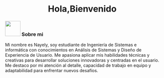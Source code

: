 <h1 align="center"> Hola,Bienvenido </h1>

### <img src="https://media.giphy.com/media/VgCDAzcKvsR6OM0uWg/giphy.gif" width="50"> Sobre mi 

Mi nombre es Nayely, soy estudiante de Ingeniería de Sistemas e informática con conocimientos en Análisis de Sistemas y Diseño de Experiencia de Usuario. Me apasiona aplicar mis habilidades técnicas y creativas para desarrollar soluciones innovadoras y centradas en el usuario. Me destaco por mi atención al detalle, capacidad de trabajo en equipo y adaptabilidad para enfrentar nuevos desafíos.
